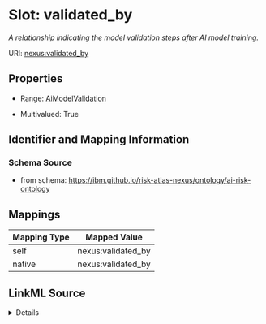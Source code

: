 

# Slot: validated_by


_A relationship indicating the model validation steps after AI model training._





URI: [nexus:validated_by](https://ibm.github.io/risk-atlas-nexus/ontology/validated_by)



<!-- no inheritance hierarchy -->








## Properties

* Range: [AiModelValidation](AiModelValidation.md)

* Multivalued: True





## Identifier and Mapping Information







### Schema Source


* from schema: https://ibm.github.io/risk-atlas-nexus/ontology/ai-risk-ontology




## Mappings

| Mapping Type | Mapped Value |
| ---  | ---  |
| self | nexus:validated_by |
| native | nexus:validated_by |




## LinkML Source

<details>
```yaml
name: validated_by
description: A relationship indicating the model validation steps after AI model training.
from_schema: https://ibm.github.io/risk-atlas-nexus/ontology/ai-risk-ontology
rank: 1000
alias: validated_by
range: AiModelValidation
multivalued: true
inlined_as_list: true

```
</details>
